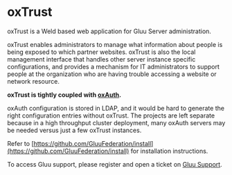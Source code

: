 oxTrust
======
oxTrust is a Weld based web application for Gluu Server administration.
  
oxTrust enables administrators to manage what information about people is being exposed to which partner websites. oxTrust is also the local management interface that handles other server instance specific configurations, and provides a mechanism for IT administrators to support people at the organization who are having trouble accessing a website or network resource.

**oxTrust is tightly coupled with [oxAuth](https://github.com/GluuFederation/oxAuth).** 

oxAuth configuration is stored in LDAP, and it would be hard to generate the right configuration entries without oxTrust. The projects are left separate because in a high throughput cluster deployment, many oxAuth servers may be needed versus just a few oxTrust instances.

Refer to [https://github.com/GluuFederation/install](https://github.com/GluuFederation/install) for installation instructions.

To access Gluu support, please register and open a ticket on [Gluu Support](https://support.gluu.org).
